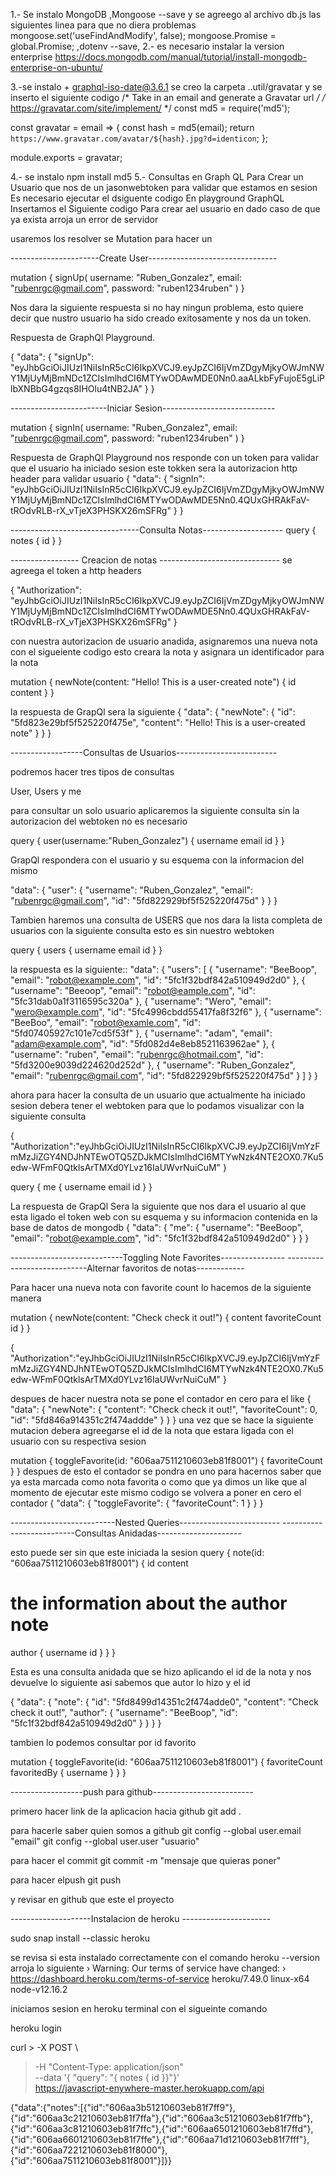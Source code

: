 

1.- Se instalo MongoDB ,Mongoose --save y se agreego al archivo db.js las siguientes linea para que no diera problemas mongoose.set('useFindAndModify', false); mongoose.Promise = global.Promise; ,dotenv --save,
2.- es necesario instalar la version enterprise https://docs.mongodb.com/manual/tutorial/install-mongodb-enterprise-on-ubuntu/


3.-se instalo + graphql-iso-date@3.6.1
se creo la carpeta ..util/gravatar y se inserto el siguiente codigo 
/* Take in an email and generate a Gravatar url */
/* https://gravatar.com/site/implement/ */
const md5 = require('md5');

const gravatar = email => {
  const hash = md5(email);
  return `https://www.gravatar.com/avatar/${hash}.jpg?d=identicon`;
};

module.exports = gravatar;

4.- se instalo npm install md5
5.- Consultas en Graph QL
Para Crear un Usuario que nos de un jasonwebtoken para validar que estamos en sesion  Es necesario ejecutar el dsiguente codigo
En playground GraphQL Insertamos el Siguiente codigo Para crear ael usuario en dado caso de que ya exista arroja un error de servidor


usaremos los resolver se Mutation
para hacer un 

----------------------Create User--------------------------------

mutation {
 signUp(
 username: "Ruben_Gonzalez",
 email: "rubenrgc@gmail.com",
 password: "ruben1234ruben"
       )
   }

Nos dara la siguiente respuesta si no hay ningun problema, esto quiere decir que nustro usuario ha sido creado exitosamente y nos da un token.

Respuesta de GraphQl Playground.

{
  "data": {
    "signUp": "eyJhbGciOiJIUzI1NiIsInR5cCI6IkpXVCJ9.eyJpZCI6IjVmZDgyMjkyOWJmNWY1MjUyMjBmNDc1ZCIsImlhdCI6MTYwODAwMDE0Nn0.aaALkbFyFujoE5gLiPlbXNBbG4gzqs8IHOlu4tNB2JA"
  }
}

------------------------Iniciar Sesion----------------------------

mutation {
 signIn(
 username: "Ruben_Gonzalez",
 email: "rubenrgc@gmail.com",
 password: "ruben1234ruben"
       )
   }

Respuesta de GraphQl Playground
nos responde con un token para validar que el usuario ha iniciado sesion
este tokken sera la autorizacion http header para validar usuario
{
  "data": {
    "signIn": "eyJhbGciOiJIUzI1NiIsInR5cCI6IkpXVCJ9.eyJpZCI6IjVmZDgyMjkyOWJmNWY1MjUyMjBmNDc1ZCIsImlhdCI6MTYwODAwMDE5Nn0.4QUxGHRAkFaV-tROdvRLB-rX_vTjeX3PHSKX26mSFRg"
  }
}






--------------------------------Consulta Notas--------------------
query {
  notes {
  id
  }
}


----------------- Creacion de notas ------------------------------
se agreega el token a http headers

{
"Authorization": "eyJhbGciOiJIUzI1NiIsInR5cCI6IkpXVCJ9.eyJpZCI6IjVmZDgyMjkyOWJmNWY1MjUyMjBmNDc1ZCIsImlhdCI6MTYwODAwMDE5Nn0.4QUxGHRAkFaV-tROdvRLB-rX_vTjeX3PHSKX26mSFRg"
} 

con nuestra autorizacion de usuario  anadida, asignaremos una nueva nota con el sigueiente codigo esto creara la nota y asignara un identificador para la nota

mutation {
newNote(content: "Hello! This is a user-created note") {
id
content
}
}

la respuesta de GrapQl sera la siguiente 
{
  "data": {
    "newNote": {
      "id": "5fd823e29bf5f525220f475e",
      "content": "Hello! This is a user-created note"
    }
  }
}

------------------Consultas de Usuarios-------------------------


podremos hacer tres tipos de consultas 

User, Users y me 

para consultar un solo usuario aplicaremos la siguiente consulta sin la autorizacion del webtoken no es necesario

query {
   user(username:"Ruben_Gonzalez") {
   username
    email
   id
   }
}


GrapQl respondera con el usuario y su esquema con la informacion del mismo


  "data": {
    "user": {
      "username": "Ruben_Gonzalez",
      "email": "rubenrgc@gmail.com",
      "id": "5fd822929bf5f525220f475d"
    }
  }
}


Tambien haremos una consulta de USERS que nos dara la lista completa de usuarios con la siguiente consulta esto es sin nuestro webtoken


query {
  users {
  username
  email
  id
}
}

la respuesta es la siguiente::
  "data": {
    "users": [
      {
        "username": "BeeBoop",
        "email": "robot@example.com",
        "id": "5fc1f32bdf842a510949d2d0"
      },
      {
        "username": "Beeoop",
        "email": "robot@eample.com",
        "id": "5fc31dab0a1f3116595c320a"
      },
      {
        "username": "Wero",
        "email": "wero@example.com",
        "id": "5fc4996cbdd55417fa8f32f6"
      },
      {
        "username": "BeeBoo",
        "email": "robot@examle.com",
        "id": "5fd07405927c101e7cd5f53f"
      },
      {
        "username": "adam",
        "email": "adam@example.com",
        "id": "5fd082d4e8eb8521163962ae"
      },
      {
        "username": "ruben",
        "email": "rubenrgc@hotmail.com",
        "id": "5fd3200e9039d224620d252d"
      },
      {
        "username": "Ruben_Gonzalez",
        "email": "rubenrgc@gmail.com",
        "id": "5fd822929bf5f525220f475d"
      }
    ]
  }
}



ahora para hacer la consulta de un usuario que actualmente ha iniciado sesion debera tener el webtoken para que lo podamos visualizar con la siguiente consulta


{
"Authorization":"eyJhbGciOiJIUzI1NiIsInR5cCI6IkpXVCJ9.eyJpZCI6IjVmYzFmMzJiZGY4NDJhNTEwOTQ5ZDJkMCIsImlhdCI6MTYwNzk4NTE2OX0.7Ku5edw-WFmF0QtklsArTMXd0YLvz16IaUWvrNuiCuM"
}

query {
   me {
   username
   email
   id
  }
}

La respuesta de GrapQl Sera la siguiente que nos dara el usuario  al que esta ligado el token web
con su esquema y su informacion contenida en la base de datos de mongodb
{
  "data": {
    "me": {
      "username": "BeeBoop",
      "email": "robot@example.com",
      "id": "5fc1f32bdf842a510949d2d0"
    }
  }
}





----------------------------Toggling Note Favorites----------------
----------------------------Alternar favoritos de notas------------

Para hacer una nueva nota con favorite count lo hacemos de la siguiente manera 

mutation {
newNote(content: "Check check it out!") {
content
favoriteCount
id
}
}


{
"Authorization":"eyJhbGciOiJIUzI1NiIsInR5cCI6IkpXVCJ9.eyJpZCI6IjVmYzFmMzJiZGY4NDJhNTEwOTQ5ZDJkMCIsImlhdCI6MTYwNzk4NTE2OX0.7Ku5edw-WFmF0QtklsArTMXd0YLvz16IaUWvrNuiCuM"
}

despues de hacer nuestra nota se pone el contador en cero para el like 
{
  "data": {
    "newNote": {
      "content": "Check check it out!",
      "favoriteCount": 0,
      "id": "5fd846a914351c2f474addde"
    }
  }
}
una vez que se hace la siguiente mutacion debera agreegarse el id de la nota que estara ligada con el usuario con su respectiva sesion 

mutation {
toggleFavorite(id: "606aa7511210603eb81f8001") {
favoriteCount
}
}
despues de esto el contador se pondra en uno para hacernos saber que ya esta marcada como nota favorita o como que ya dimos un like 
que al momento de ejecutar este mismo codigo se volvera a poner en cero el contador
{
  "data": {
    "toggleFavorite": {
      "favoriteCount": 1
    }
  }
}


--------------------------Nested Queries-------------------------
--------------------------Consultas Anidadas---------------------

esto puede ser sin que este iniciada la sesion
query {
note(id: "606aa7511210603eb81f8001") {
id
content
# the information about the author note
author {
username
id
}
}
}

Esta es una consulta anidada que se hizo aplicando el id de la nota y nos devuelve lo siguiente asi sabemos que autor lo hizo y el id

{
  "data": {
    "note": {
      "id": "5fd8499d14351c2f474adde0",
      "content": "Check check it out!",
      "author": {
        "username": "BeeBoop",
        "id": "5fc1f32bdf842a510949d2d0"
      }
    }
  }
}

tambien lo podemos consultar por id favorito

mutation {
toggleFavorite(id: "606aa7511210603eb81f8001") {
favoriteCount
favoritedBy {
username
}
}
}


------------------push para github-------------------------

primero hacer link de la aplicacion hacia github
git  add .


para hacerle saber quien somos a github
git config --global user.email "email"
git config --global user.user "usuario"

para hacer el commit
git commit -m "mensaje que quieras poner"

para hacer elpush
git push

y revisar en github que este el proyecto



--------------------Instalacion de heroku ----------------------

sudo snap install --classic heroku
 
 se revisa si esta instalado correctamente
 con el comando heroku --version
 arroja lo siguiente
 ›   Warning: Our terms of service have changed: 
 ›   https://dashboard.heroku.com/terms-of-service
heroku/7.49.0 linux-x64 node-v12.16.2

iniciamos sesion en heroku terminal con el sigueinte comando

 heroku login




 curl \> -X POST \
> -H "Content-Type: application/json" \
> --data '{ "query": "{ notes { id }}"}' \
> https://javascript-enywhere-master.herokuapp.com/api

{"data":{"notes":[{"id":"606aa3b51210603eb81f7ff9"},{"id":"606aa3c21210603eb81f7ffa"},{"id":"606aa3c51210603eb81f7ffb"},{"id":"606aa3c81210603eb81f7ffc"},{"id":"606aa6501210603eb81f7ffd"},{"id":"606aa6601210603eb81f7ffe"},{"id":"606aa71d1210603eb81f7fff"},{"id":"606aa7221210603eb81f8000"},{"id":"606aa7511210603eb81f8001"}]}}